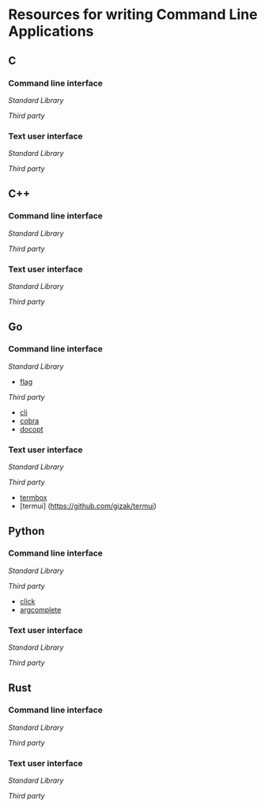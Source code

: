 # Resources for writing Command Line Applications

## C


### Command line interface

*Standard Library*

*Third party*


### Text user interface

*Standard Library*

*Third party*

## C++

### Command line interface

*Standard Library*

*Third party*

### Text user interface

*Standard Library*

*Third party*


## Go

### Command line interface

*Standard Library*

- [flag](https://golang.org/pkg/flag/)

*Third party*

- [cli](https://github.com/codegangsta/cli)
- [cobra](https://github.com/spf13/cobra)
- [docopt](https://github.com/docopt/docopt.go)

### Text user interface

*Standard Library*

*Third party*

- [termbox](github.com/nsf/termbox-go)
- [termui] (https://github.com/gizak/termui)

## Python

### Command line interface

*Standard Library*

*Third party*

- [click](click.pocoo.org/5/)
- [argcomplete](https://pypi.python.org/pypi/argcomplete)


### Text user interface

*Standard Library*

*Third party*


## Rust


### Command line interface

*Standard Library*

*Third party*

### Text user interface

*Standard Library*

*Third party*
